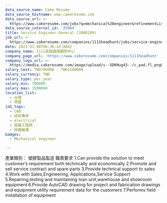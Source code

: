 ```yaml
---
data_source_name: Cake Resume
data_source_hostname: www.cakeresume.com
data_source_url: >-
  https://www.cakeresume.com/jobs?q=mechanical%20engineer&refinementList%5Blang_name%5D%5B0%5D=English&refinementList%5Bsalary_type%5D=per_year&range%5Bsalary_range%5D%5Bmin%5D=1000000&page=3
data_source_internal_id: '25964'
title: Service Engineer-General (3000100)
job_url: >-
  https://www.cakeresume.com/companies/1111headhunt/jobs/service-engineer-general-3000100
date: 2021-01-08T06:36:43.868Z
company_name: 1111高階獵頭顧問中心
company_page_url: 'https://www.cakeresume.com/companies/1111headhunt'
company_logo_url: >-
  https://media.cakeresume.com/image/upload/s--5DKHug43--/c_pad,fl_png8,h_200,w_200/v1531993906/jlp8g9p7p6bf58jc0zju.png
salary_text: TWD700000 - TWD1500000
salary_currency: TWD
salary_type: per_year
salary_min: 700000
salary_max: 1500000
location_list:
  - 台灣
  - 桃園
job_tags:
  - CAD
  - 技術專家
  - electrical
  - 設備工程師
  - 設備維護
badges:
  - Mechanical engineer

---
```


產業類別： 塑膠製品製造 職責要求 1.Can provide the solution to meet customer’s requirement both technically and economically 2.Promote and sell service contract and spare parts 3.Provide technical support to sales 4.Work with Sales,Engineering, Applications,Service Support 5.Repairing,testing and maintaining loan unit,warehouse and showroom equipment 6.Provide AutoCAD drawing for project and fabrication drawings and equipment utility requirement data for the customers 7.Performs field installation of equipment